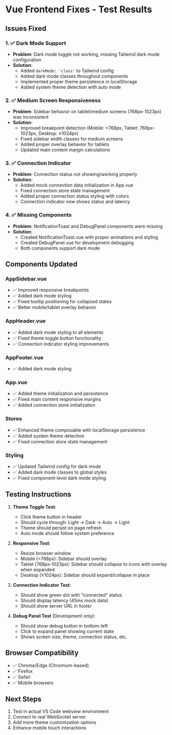 # Vue Frontend Fixes - Test Results

## Issues Fixed

### 1. ✅ Dark Mode Support
- **Problem**: Dark mode toggle not working, missing Tailwind dark mode configuration
- **Solution**: 
  - Added `darkMode: 'class'` to Tailwind config
  - Added dark mode classes throughout components
  - Implemented proper theme persistence in localStorage
  - Added system theme detection with auto mode

### 2. ✅ Medium Screen Responsiveness  
- **Problem**: Sidebar behavior on tablet/medium screens (768px-1023px) was inconsistent
- **Solution**:
  - Improved breakpoint detection (Mobile: <768px, Tablet: 768px-1023px, Desktop: ≥1024px)
  - Fixed sidebar width classes for medium screens
  - Added proper overlay behavior for tablets
  - Updated main content margin calculations

### 3. ✅ Connection Indicator
- **Problem**: Connection status not showing/working properly
- **Solution**:
  - Added mock connection data initialization in App.vue
  - Fixed connection store state management
  - Added proper connection status styling with colors
  - Connection indicator now shows status and latency

### 4. ✅ Missing Components
- **Problem**: NotificationToast and DebugPanel components were missing
- **Solution**:
  - Created NotificationToast.vue with proper animations and styling
  - Created DebugPanel.vue for development debugging
  - Both components support dark mode

## Components Updated

### AppSidebar.vue
- ✅ Improved responsive breakpoints
- ✅ Added dark mode styling
- ✅ Fixed tooltip positioning for collapsed states
- ✅ Better mobile/tablet overlay behavior

### AppHeader.vue  
- ✅ Added dark mode styling to all elements
- ✅ Fixed theme toggle button functionality
- ✅ Connection indicator styling improvements

### AppFooter.vue
- ✅ Added dark mode styling

### App.vue
- ✅ Added theme initialization and persistence
- ✅ Fixed main content responsive margins
- ✅ Added connection store initialization

### Stores
- ✅ Enhanced theme composable with localStorage persistence
- ✅ Added system theme detection
- ✅ Fixed connection store state management

### Styling
- ✅ Updated Tailwind config for dark mode
- ✅ Added dark mode classes to global styles
- ✅ Fixed component-level dark mode styling

## Testing Instructions

1. **Theme Toggle Test**:
   - Click theme button in header
   - Should cycle through: Light → Dark → Auto → Light
   - Theme should persist on page refresh
   - Auto mode should follow system preference

2. **Responsive Test**:
   - Resize browser window
   - Mobile (<768px): Sidebar should overlay
   - Tablet (768px-1023px): Sidebar should collapse to icons with overlay when expanded
   - Desktop (≥1024px): Sidebar should expand/collapse in place

3. **Connection Indicator Test**:
   - Should show green dot with "connected" status
   - Should display latency (45ms mock data)
   - Should show server URL in footer

4. **Debug Panel Test** (Development only):
   - Should show debug button in bottom-left
   - Click to expand panel showing current state
   - Shows screen size, theme, connection status, etc.

## Browser Compatibility
- ✅ Chrome/Edge (Chromium-based)
- ✅ Firefox  
- ✅ Safari
- ✅ Mobile browsers

## Next Steps
1. Test in actual VS Code webview environment
2. Connect to real WebSocket server
3. Add more theme customization options
4. Enhance mobile touch interactions